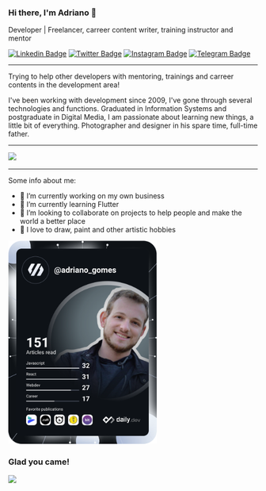 ### Hi there, I'm Adriano 👋


Developer | Freelancer, carreer content writer, training instructor and mentor

<!-- [![Website Badge](https://img.shields.io/badge/Website-3b5998?style=flat-square&logo=google-chrome&logoColor=white)](https://gkassym.netlify.app) 

Helpfull profile: https://github.com/Gapur/Gapur
-->

[![Linkedin Badge](https://img.shields.io/badge/-LinkedIn-0e76a8?style=flat-square&logo=Linkedin&logoColor=white)](https://linkedin.com/in/adrianomaringolo) [![Twitter Badge](https://img.shields.io/badge/-Twitter-00acee?style=flat-square&logo=Twitter&logoColor=white)](https://twitter.com/adrmaringolo) [![Instagram Badge](https://img.shields.io/badge/-Instagram-e4405f?style=flat-square&logo=Instagram&logoColor=white)](https://www.instagram.com/adrianomaringolo/) [![Telegram Badge](https://img.shields.io/badge/-Telegram-0088cc?style=flat-square&logo=Telegram&logoColor=white)](https://t.me/adrianomaringolo)

---
Trying to help other developers with mentoring, trainings and carreer contents in the development area!

I've been working with development since 2009, I've gone through several technologies and functions. Graduated in Information Systems and postgraduate in Digital Media, I am passionate about learning new things, a little bit of everything. Photographer and designer in his spare time, full-time father.


---

<img height="180em" src="https://github-readme-stats.vercel.app/api?username=adrianomaringolo&show_icons=true&hide_border=true&&count_private=true&include_all_commits=true" />

---
Some info about me:
- 🔭 I’m currently working on my own business
- 🌱 I’m currently learning Flutter
- 👯 I’m looking to collaborate on projects to help people and make the world a better place
- 🎨 I love to draw, paint and other artistic hobbies

<!--
**adrianomaringolo/adrianomaringolo** is a ✨ _special_ ✨ repository because its `README.md` (this file) appears on your GitHub profile.

Here are some ideas to get you started:

- 🔭 I’m currently working on ...
- 🌱 I’m currently learning ...
- 👯 I’m looking to collaborate on ...
- 🤔 I’m looking for help with ...
- 💬 Ask me about ...
- 
- 😄 Pronouns: ...
- ⚡ Fun fact: ...
-->

<a href="https://app.daily.dev/adriano_gomes"><img src="https://github.com/adrianomaringolo/adrianomaringolo/blob/main/devcard.svg" width="300" alt="Adriano Maringolo's Dev Card"/></a>

### Glad you came! 
![](https://visitor-badge.glitch.me/badge?page_id=adrianomaringolo)
